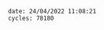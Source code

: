 

                date: 24/04/2022 11:08:21
                cycles: 78180

                         